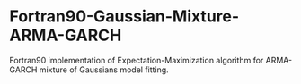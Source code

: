 # Fortran90-Gaussian-Mixture-ARMA-GARCH
Fortran90 implementation of Expectation-Maximization algorithm for ARMA-GARCH mixture of Gaussians model fitting.
